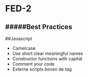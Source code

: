 FED-2
=====

#####Best Practices
-----

##Javascript
* Camelcase
* Use short clear meaningful names
* Constructor functions with capital
* Comment your code
* Externe scripts boven de </body> tag
